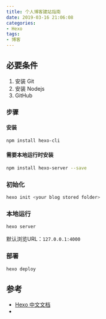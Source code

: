 ```yaml
---
title: 个人博客建站指南
date: 2019-03-16 21:06:08
categories:
- Hexo
tags:
- 博客
---
```


## 必要条件

1. 安装 Git
2. 安装 Nodejs
3. GitHub



### 步骤

#### 安装

```bash
npm install hexo-cli
```

#### 需要本地运行时安装

```bash
npm install hexo-server --save
```



### 初始化

```bash
hexo init <your blog stored folder>
```



### 本地运行

```bash
hexo server
```

默认浏览URL：`127.0.0.1:4000`



### 部署

```bash
hexo deploy 
```





## 参考

* [Hexo 中文文档](https://hexo.io/zh-cn/docs/)
* 